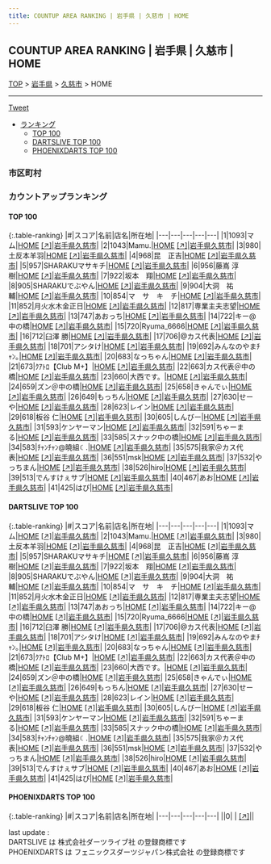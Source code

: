 ```yaml
---
title: COUNTUP AREA RANKING | 岩手県 | 久慈市 | HOME
---
```

## COUNTUP AREA RANKING | 岩手県 | 久慈市 | HOME

[TOP](/darts/rank/) > [岩手県](/darts/rank/岩手県/) > [久慈市](/darts/rank/岩手県/久慈市/) > HOME

___

<a href="https://twitter.com/share?ref_src=twsrc%5Etfw" data-text="COUNTUP AREA RANKING | 岩手県久慈市HOME" class="twitter-share-button" data-hashtags="DARTSLIVE,PHOENIXDARTS,darts,ダーツ" data-show-count="false">Tweet</a>

* [ランキング](#カウントアップランキング)
    * [TOP 100](#top-100)
    * [DARTSLIVE TOP 100](#dartslive-top-100)
    * [PHOENIXDARTS TOP 100](#phoenixdarts-top-100)

### 市区町村

<ul>

</ul>

### カウントアップランキング

#### TOP 100



{:.table-ranking}
|#|スコア|名前|店名|所在地|
|---|---|---|---|---|
|1|1093|<span class="rank-name-dl">マム</span>|<a href="/darts/rank/shops/8fc5ff0ecb03409c58d385ea46352d8f.html">HOME</a> <a href="https://search.dartslive.com/jp/shop/8fc5ff0ecb03409c58d385ea46352d8f">[↗]</a>|<a href="/darts/rank/岩手県/久慈市">岩手県久慈市</a>|
|2|1043|<span class="rank-name-dl">Mamu.</span>|<a href="/darts/rank/shops/8fc5ff0ecb03409c58d385ea46352d8f.html">HOME</a> <a href="https://search.dartslive.com/jp/shop/8fc5ff0ecb03409c58d385ea46352d8f">[↗]</a>|<a href="/darts/rank/岩手県/久慈市">岩手県久慈市</a>|
|3|980|<span class="rank-name-dl">土反本羊羽</span>|<a href="/darts/rank/shops/8fc5ff0ecb03409c58d385ea46352d8f.html">HOME</a> <a href="https://search.dartslive.com/jp/shop/8fc5ff0ecb03409c58d385ea46352d8f">[↗]</a>|<a href="/darts/rank/岩手県/久慈市">岩手県久慈市</a>|
|4|968|<span class="rank-name-dl">昆　正吉</span>|<a href="/darts/rank/shops/8fc5ff0ecb03409c58d385ea46352d8f.html">HOME</a> <a href="https://search.dartslive.com/jp/shop/8fc5ff0ecb03409c58d385ea46352d8f">[↗]</a>|<a href="/darts/rank/岩手県/久慈市">岩手県久慈市</a>|
|5|957|<span class="rank-name-dl">SHARAKUマサキチ</span>|<a href="/darts/rank/shops/8fc5ff0ecb03409c58d385ea46352d8f.html">HOME</a> <a href="https://search.dartslive.com/jp/shop/8fc5ff0ecb03409c58d385ea46352d8f">[↗]</a>|<a href="/darts/rank/岩手県/久慈市">岩手県久慈市</a>|
|6|956|<span class="rank-name-dl">藤嶌 淳樹</span>|<a href="/darts/rank/shops/8fc5ff0ecb03409c58d385ea46352d8f.html">HOME</a> <a href="https://search.dartslive.com/jp/shop/8fc5ff0ecb03409c58d385ea46352d8f">[↗]</a>|<a href="/darts/rank/岩手県/久慈市">岩手県久慈市</a>|
|7|922|<span class="rank-name-dl">坂本　翔</span>|<a href="/darts/rank/shops/8fc5ff0ecb03409c58d385ea46352d8f.html">HOME</a> <a href="https://search.dartslive.com/jp/shop/8fc5ff0ecb03409c58d385ea46352d8f">[↗]</a>|<a href="/darts/rank/岩手県/久慈市">岩手県久慈市</a>|
|8|905|<span class="rank-name-dl">SHARAKUでぶやん</span>|<a href="/darts/rank/shops/8fc5ff0ecb03409c58d385ea46352d8f.html">HOME</a> <a href="https://search.dartslive.com/jp/shop/8fc5ff0ecb03409c58d385ea46352d8f">[↗]</a>|<a href="/darts/rank/岩手県/久慈市">岩手県久慈市</a>|
|9|904|<span class="rank-name-dl">大洞　祐輔</span>|<a href="/darts/rank/shops/8fc5ff0ecb03409c58d385ea46352d8f.html">HOME</a> <a href="https://search.dartslive.com/jp/shop/8fc5ff0ecb03409c58d385ea46352d8f">[↗]</a>|<a href="/darts/rank/岩手県/久慈市">岩手県久慈市</a>|
|10|854|<span class="rank-name-dl">マ　サ　キ　チ</span>|<a href="/darts/rank/shops/8fc5ff0ecb03409c58d385ea46352d8f.html">HOME</a> <a href="https://search.dartslive.com/jp/shop/8fc5ff0ecb03409c58d385ea46352d8f">[↗]</a>|<a href="/darts/rank/岩手県/久慈市">岩手県久慈市</a>|
|11|852|<span class="rank-name-dl">月火水木金正日</span>|<a href="/darts/rank/shops/8fc5ff0ecb03409c58d385ea46352d8f.html">HOME</a> <a href="https://search.dartslive.com/jp/shop/8fc5ff0ecb03409c58d385ea46352d8f">[↗]</a>|<a href="/darts/rank/岩手県/久慈市">岩手県久慈市</a>|
|12|817|<span class="rank-name-dl">専業主夫志望</span>|<a href="/darts/rank/shops/8fc5ff0ecb03409c58d385ea46352d8f.html">HOME</a> <a href="https://search.dartslive.com/jp/shop/8fc5ff0ecb03409c58d385ea46352d8f">[↗]</a>|<a href="/darts/rank/岩手県/久慈市">岩手県久慈市</a>|
|13|747|<span class="rank-name-dl">あおっち</span>|<a href="/darts/rank/shops/8fc5ff0ecb03409c58d385ea46352d8f.html">HOME</a> <a href="https://search.dartslive.com/jp/shop/8fc5ff0ecb03409c58d385ea46352d8f">[↗]</a>|<a href="/darts/rank/岩手県/久慈市">岩手県久慈市</a>|
|14|722|<span class="rank-name-dl">キー@中の橋</span>|<a href="/darts/rank/shops/8fc5ff0ecb03409c58d385ea46352d8f.html">HOME</a> <a href="https://search.dartslive.com/jp/shop/8fc5ff0ecb03409c58d385ea46352d8f">[↗]</a>|<a href="/darts/rank/岩手県/久慈市">岩手県久慈市</a>|
|15|720|<span class="rank-name-dl">Ryuma_6666</span>|<a href="/darts/rank/shops/8fc5ff0ecb03409c58d385ea46352d8f.html">HOME</a> <a href="https://search.dartslive.com/jp/shop/8fc5ff0ecb03409c58d385ea46352d8f">[↗]</a>|<a href="/darts/rank/岩手県/久慈市">岩手県久慈市</a>|
|16|712|<span class="rank-name-dl">臼澤 勝</span>|<a href="/darts/rank/shops/8fc5ff0ecb03409c58d385ea46352d8f.html">HOME</a> <a href="https://search.dartslive.com/jp/shop/8fc5ff0ecb03409c58d385ea46352d8f">[↗]</a>|<a href="/darts/rank/岩手県/久慈市">岩手県久慈市</a>|
|17|706|<span class="rank-name-dl">@カス代表</span>|<a href="/darts/rank/shops/8fc5ff0ecb03409c58d385ea46352d8f.html">HOME</a> <a href="https://search.dartslive.com/jp/shop/8fc5ff0ecb03409c58d385ea46352d8f">[↗]</a>|<a href="/darts/rank/岩手県/久慈市">岩手県久慈市</a>|
|18|701|<span class="rank-name-dl">アシタけ</span>|<a href="/darts/rank/shops/8fc5ff0ecb03409c58d385ea46352d8f.html">HOME</a> <a href="https://search.dartslive.com/jp/shop/8fc5ff0ecb03409c58d385ea46352d8f">[↗]</a>|<a href="/darts/rank/岩手県/久慈市">岩手県久慈市</a>|
|19|692|<span class="rank-name-dl">みんなのやまﾁｬﾝ｡</span>|<a href="/darts/rank/shops/8fc5ff0ecb03409c58d385ea46352d8f.html">HOME</a> <a href="https://search.dartslive.com/jp/shop/8fc5ff0ecb03409c58d385ea46352d8f">[↗]</a>|<a href="/darts/rank/岩手県/久慈市">岩手県久慈市</a>|
|20|683|<span class="rank-name-dl">なっちゃん</span>|<a href="/darts/rank/shops/8fc5ff0ecb03409c58d385ea46352d8f.html">HOME</a> <a href="https://search.dartslive.com/jp/shop/8fc5ff0ecb03409c58d385ea46352d8f">[↗]</a>|<a href="/darts/rank/岩手県/久慈市">岩手県久慈市</a>|
|21|673|<span class="rank-name-dl">ｸｱﾄﾛ【Club M+】</span>|<a href="/darts/rank/shops/8fc5ff0ecb03409c58d385ea46352d8f.html">HOME</a> <a href="https://search.dartslive.com/jp/shop/8fc5ff0ecb03409c58d385ea46352d8f">[↗]</a>|<a href="/darts/rank/岩手県/久慈市">岩手県久慈市</a>|
|22|663|<span class="rank-name-dl">カス代表＠中の橋</span>|<a href="/darts/rank/shops/8fc5ff0ecb03409c58d385ea46352d8f.html">HOME</a> <a href="https://search.dartslive.com/jp/shop/8fc5ff0ecb03409c58d385ea46352d8f">[↗]</a>|<a href="/darts/rank/岩手県/久慈市">岩手県久慈市</a>|
|23|660|<span class="rank-name-dl">大西です。</span>|<a href="/darts/rank/shops/8fc5ff0ecb03409c58d385ea46352d8f.html">HOME</a> <a href="https://search.dartslive.com/jp/shop/8fc5ff0ecb03409c58d385ea46352d8f">[↗]</a>|<a href="/darts/rank/岩手県/久慈市">岩手県久慈市</a>|
|24|659|<span class="rank-name-dl">ズン＠中の橋</span>|<a href="/darts/rank/shops/8fc5ff0ecb03409c58d385ea46352d8f.html">HOME</a> <a href="https://search.dartslive.com/jp/shop/8fc5ff0ecb03409c58d385ea46352d8f">[↗]</a>|<a href="/darts/rank/岩手県/久慈市">岩手県久慈市</a>|
|25|658|<span class="rank-name-dl">きゃんでぃ</span>|<a href="/darts/rank/shops/8fc5ff0ecb03409c58d385ea46352d8f.html">HOME</a> <a href="https://search.dartslive.com/jp/shop/8fc5ff0ecb03409c58d385ea46352d8f">[↗]</a>|<a href="/darts/rank/岩手県/久慈市">岩手県久慈市</a>|
|26|649|<span class="rank-name-dl">もっちん</span>|<a href="/darts/rank/shops/8fc5ff0ecb03409c58d385ea46352d8f.html">HOME</a> <a href="https://search.dartslive.com/jp/shop/8fc5ff0ecb03409c58d385ea46352d8f">[↗]</a>|<a href="/darts/rank/岩手県/久慈市">岩手県久慈市</a>|
|27|630|<span class="rank-name-dl">せーや</span>|<a href="/darts/rank/shops/8fc5ff0ecb03409c58d385ea46352d8f.html">HOME</a> <a href="https://search.dartslive.com/jp/shop/8fc5ff0ecb03409c58d385ea46352d8f">[↗]</a>|<a href="/darts/rank/岩手県/久慈市">岩手県久慈市</a>|
|28|623|<span class="rank-name-dl">レイン</span>|<a href="/darts/rank/shops/8fc5ff0ecb03409c58d385ea46352d8f.html">HOME</a> <a href="https://search.dartslive.com/jp/shop/8fc5ff0ecb03409c58d385ea46352d8f">[↗]</a>|<a href="/darts/rank/岩手県/久慈市">岩手県久慈市</a>|
|29|618|<span class="rank-name-dl">板谷 仁</span>|<a href="/darts/rank/shops/8fc5ff0ecb03409c58d385ea46352d8f.html">HOME</a> <a href="https://search.dartslive.com/jp/shop/8fc5ff0ecb03409c58d385ea46352d8f">[↗]</a>|<a href="/darts/rank/岩手県/久慈市">岩手県久慈市</a>|
|30|605|<span class="rank-name-dl">しんびー</span>|<a href="/darts/rank/shops/8fc5ff0ecb03409c58d385ea46352d8f.html">HOME</a> <a href="https://search.dartslive.com/jp/shop/8fc5ff0ecb03409c58d385ea46352d8f">[↗]</a>|<a href="/darts/rank/岩手県/久慈市">岩手県久慈市</a>|
|31|593|<span class="rank-name-dl">ケンヤーマン</span>|<a href="/darts/rank/shops/8fc5ff0ecb03409c58d385ea46352d8f.html">HOME</a> <a href="https://search.dartslive.com/jp/shop/8fc5ff0ecb03409c58d385ea46352d8f">[↗]</a>|<a href="/darts/rank/岩手県/久慈市">岩手県久慈市</a>|
|32|591|<span class="rank-name-dl">ちゃーまる</span>|<a href="/darts/rank/shops/8fc5ff0ecb03409c58d385ea46352d8f.html">HOME</a> <a href="https://search.dartslive.com/jp/shop/8fc5ff0ecb03409c58d385ea46352d8f">[↗]</a>|<a href="/darts/rank/岩手県/久慈市">岩手県久慈市</a>|
|33|585|<span class="rank-name-dl">スナック中の橋</span>|<a href="/darts/rank/shops/8fc5ff0ecb03409c58d385ea46352d8f.html">HOME</a> <a href="https://search.dartslive.com/jp/shop/8fc5ff0ecb03409c58d385ea46352d8f">[↗]</a>|<a href="/darts/rank/岩手県/久慈市">岩手県久慈市</a>|
|34|583|<span class="rank-name-dl">ﾁｬﾝﾁｬﾝ@曉組☾.</span>|<a href="/darts/rank/shops/8fc5ff0ecb03409c58d385ea46352d8f.html">HOME</a> <a href="https://search.dartslive.com/jp/shop/8fc5ff0ecb03409c58d385ea46352d8f">[↗]</a>|<a href="/darts/rank/岩手県/久慈市">岩手県久慈市</a>|
|35|575|<span class="rank-name-dl">我家＠カス代表</span>|<a href="/darts/rank/shops/8fc5ff0ecb03409c58d385ea46352d8f.html">HOME</a> <a href="https://search.dartslive.com/jp/shop/8fc5ff0ecb03409c58d385ea46352d8f">[↗]</a>|<a href="/darts/rank/岩手県/久慈市">岩手県久慈市</a>|
|36|551|<span class="rank-name-dl">msk</span>|<a href="/darts/rank/shops/8fc5ff0ecb03409c58d385ea46352d8f.html">HOME</a> <a href="https://search.dartslive.com/jp/shop/8fc5ff0ecb03409c58d385ea46352d8f">[↗]</a>|<a href="/darts/rank/岩手県/久慈市">岩手県久慈市</a>|
|37|532|<span class="rank-name-dl">やっちまん</span>|<a href="/darts/rank/shops/8fc5ff0ecb03409c58d385ea46352d8f.html">HOME</a> <a href="https://search.dartslive.com/jp/shop/8fc5ff0ecb03409c58d385ea46352d8f">[↗]</a>|<a href="/darts/rank/岩手県/久慈市">岩手県久慈市</a>|
|38|526|<span class="rank-name-dl">hiro</span>|<a href="/darts/rank/shops/8fc5ff0ecb03409c58d385ea46352d8f.html">HOME</a> <a href="https://search.dartslive.com/jp/shop/8fc5ff0ecb03409c58d385ea46352d8f">[↗]</a>|<a href="/darts/rank/岩手県/久慈市">岩手県久慈市</a>|
|39|513|<span class="rank-name-dl">でんすけぇサブ</span>|<a href="/darts/rank/shops/8fc5ff0ecb03409c58d385ea46352d8f.html">HOME</a> <a href="https://search.dartslive.com/jp/shop/8fc5ff0ecb03409c58d385ea46352d8f">[↗]</a>|<a href="/darts/rank/岩手県/久慈市">岩手県久慈市</a>|
|40|467|<span class="rank-name-dl">あお</span>|<a href="/darts/rank/shops/8fc5ff0ecb03409c58d385ea46352d8f.html">HOME</a> <a href="https://search.dartslive.com/jp/shop/8fc5ff0ecb03409c58d385ea46352d8f">[↗]</a>|<a href="/darts/rank/岩手県/久慈市">岩手県久慈市</a>|
|41|425|<span class="rank-name-dl">はぴ</span>|<a href="/darts/rank/shops/8fc5ff0ecb03409c58d385ea46352d8f.html">HOME</a> <a href="https://search.dartslive.com/jp/shop/8fc5ff0ecb03409c58d385ea46352d8f">[↗]</a>|<a href="/darts/rank/岩手県/久慈市">岩手県久慈市</a>|


#### DARTSLIVE TOP 100



{:.table-ranking}
|#|スコア|名前|店名|所在地|
|---|---|---|---|---|
|1|1093|<span class="rank-name-dl">マム</span>|<a href="/darts/rank/shops/8fc5ff0ecb03409c58d385ea46352d8f.html">HOME</a> <a href="https://search.dartslive.com/jp/shop/8fc5ff0ecb03409c58d385ea46352d8f">[↗]</a>|<a href="/darts/rank/岩手県/久慈市">岩手県久慈市</a>|
|2|1043|<span class="rank-name-dl">Mamu.</span>|<a href="/darts/rank/shops/8fc5ff0ecb03409c58d385ea46352d8f.html">HOME</a> <a href="https://search.dartslive.com/jp/shop/8fc5ff0ecb03409c58d385ea46352d8f">[↗]</a>|<a href="/darts/rank/岩手県/久慈市">岩手県久慈市</a>|
|3|980|<span class="rank-name-dl">土反本羊羽</span>|<a href="/darts/rank/shops/8fc5ff0ecb03409c58d385ea46352d8f.html">HOME</a> <a href="https://search.dartslive.com/jp/shop/8fc5ff0ecb03409c58d385ea46352d8f">[↗]</a>|<a href="/darts/rank/岩手県/久慈市">岩手県久慈市</a>|
|4|968|<span class="rank-name-dl">昆　正吉</span>|<a href="/darts/rank/shops/8fc5ff0ecb03409c58d385ea46352d8f.html">HOME</a> <a href="https://search.dartslive.com/jp/shop/8fc5ff0ecb03409c58d385ea46352d8f">[↗]</a>|<a href="/darts/rank/岩手県/久慈市">岩手県久慈市</a>|
|5|957|<span class="rank-name-dl">SHARAKUマサキチ</span>|<a href="/darts/rank/shops/8fc5ff0ecb03409c58d385ea46352d8f.html">HOME</a> <a href="https://search.dartslive.com/jp/shop/8fc5ff0ecb03409c58d385ea46352d8f">[↗]</a>|<a href="/darts/rank/岩手県/久慈市">岩手県久慈市</a>|
|6|956|<span class="rank-name-dl">藤嶌 淳樹</span>|<a href="/darts/rank/shops/8fc5ff0ecb03409c58d385ea46352d8f.html">HOME</a> <a href="https://search.dartslive.com/jp/shop/8fc5ff0ecb03409c58d385ea46352d8f">[↗]</a>|<a href="/darts/rank/岩手県/久慈市">岩手県久慈市</a>|
|7|922|<span class="rank-name-dl">坂本　翔</span>|<a href="/darts/rank/shops/8fc5ff0ecb03409c58d385ea46352d8f.html">HOME</a> <a href="https://search.dartslive.com/jp/shop/8fc5ff0ecb03409c58d385ea46352d8f">[↗]</a>|<a href="/darts/rank/岩手県/久慈市">岩手県久慈市</a>|
|8|905|<span class="rank-name-dl">SHARAKUでぶやん</span>|<a href="/darts/rank/shops/8fc5ff0ecb03409c58d385ea46352d8f.html">HOME</a> <a href="https://search.dartslive.com/jp/shop/8fc5ff0ecb03409c58d385ea46352d8f">[↗]</a>|<a href="/darts/rank/岩手県/久慈市">岩手県久慈市</a>|
|9|904|<span class="rank-name-dl">大洞　祐輔</span>|<a href="/darts/rank/shops/8fc5ff0ecb03409c58d385ea46352d8f.html">HOME</a> <a href="https://search.dartslive.com/jp/shop/8fc5ff0ecb03409c58d385ea46352d8f">[↗]</a>|<a href="/darts/rank/岩手県/久慈市">岩手県久慈市</a>|
|10|854|<span class="rank-name-dl">マ　サ　キ　チ</span>|<a href="/darts/rank/shops/8fc5ff0ecb03409c58d385ea46352d8f.html">HOME</a> <a href="https://search.dartslive.com/jp/shop/8fc5ff0ecb03409c58d385ea46352d8f">[↗]</a>|<a href="/darts/rank/岩手県/久慈市">岩手県久慈市</a>|
|11|852|<span class="rank-name-dl">月火水木金正日</span>|<a href="/darts/rank/shops/8fc5ff0ecb03409c58d385ea46352d8f.html">HOME</a> <a href="https://search.dartslive.com/jp/shop/8fc5ff0ecb03409c58d385ea46352d8f">[↗]</a>|<a href="/darts/rank/岩手県/久慈市">岩手県久慈市</a>|
|12|817|<span class="rank-name-dl">専業主夫志望</span>|<a href="/darts/rank/shops/8fc5ff0ecb03409c58d385ea46352d8f.html">HOME</a> <a href="https://search.dartslive.com/jp/shop/8fc5ff0ecb03409c58d385ea46352d8f">[↗]</a>|<a href="/darts/rank/岩手県/久慈市">岩手県久慈市</a>|
|13|747|<span class="rank-name-dl">あおっち</span>|<a href="/darts/rank/shops/8fc5ff0ecb03409c58d385ea46352d8f.html">HOME</a> <a href="https://search.dartslive.com/jp/shop/8fc5ff0ecb03409c58d385ea46352d8f">[↗]</a>|<a href="/darts/rank/岩手県/久慈市">岩手県久慈市</a>|
|14|722|<span class="rank-name-dl">キー@中の橋</span>|<a href="/darts/rank/shops/8fc5ff0ecb03409c58d385ea46352d8f.html">HOME</a> <a href="https://search.dartslive.com/jp/shop/8fc5ff0ecb03409c58d385ea46352d8f">[↗]</a>|<a href="/darts/rank/岩手県/久慈市">岩手県久慈市</a>|
|15|720|<span class="rank-name-dl">Ryuma_6666</span>|<a href="/darts/rank/shops/8fc5ff0ecb03409c58d385ea46352d8f.html">HOME</a> <a href="https://search.dartslive.com/jp/shop/8fc5ff0ecb03409c58d385ea46352d8f">[↗]</a>|<a href="/darts/rank/岩手県/久慈市">岩手県久慈市</a>|
|16|712|<span class="rank-name-dl">臼澤 勝</span>|<a href="/darts/rank/shops/8fc5ff0ecb03409c58d385ea46352d8f.html">HOME</a> <a href="https://search.dartslive.com/jp/shop/8fc5ff0ecb03409c58d385ea46352d8f">[↗]</a>|<a href="/darts/rank/岩手県/久慈市">岩手県久慈市</a>|
|17|706|<span class="rank-name-dl">@カス代表</span>|<a href="/darts/rank/shops/8fc5ff0ecb03409c58d385ea46352d8f.html">HOME</a> <a href="https://search.dartslive.com/jp/shop/8fc5ff0ecb03409c58d385ea46352d8f">[↗]</a>|<a href="/darts/rank/岩手県/久慈市">岩手県久慈市</a>|
|18|701|<span class="rank-name-dl">アシタけ</span>|<a href="/darts/rank/shops/8fc5ff0ecb03409c58d385ea46352d8f.html">HOME</a> <a href="https://search.dartslive.com/jp/shop/8fc5ff0ecb03409c58d385ea46352d8f">[↗]</a>|<a href="/darts/rank/岩手県/久慈市">岩手県久慈市</a>|
|19|692|<span class="rank-name-dl">みんなのやまﾁｬﾝ｡</span>|<a href="/darts/rank/shops/8fc5ff0ecb03409c58d385ea46352d8f.html">HOME</a> <a href="https://search.dartslive.com/jp/shop/8fc5ff0ecb03409c58d385ea46352d8f">[↗]</a>|<a href="/darts/rank/岩手県/久慈市">岩手県久慈市</a>|
|20|683|<span class="rank-name-dl">なっちゃん</span>|<a href="/darts/rank/shops/8fc5ff0ecb03409c58d385ea46352d8f.html">HOME</a> <a href="https://search.dartslive.com/jp/shop/8fc5ff0ecb03409c58d385ea46352d8f">[↗]</a>|<a href="/darts/rank/岩手県/久慈市">岩手県久慈市</a>|
|21|673|<span class="rank-name-dl">ｸｱﾄﾛ【Club M+】</span>|<a href="/darts/rank/shops/8fc5ff0ecb03409c58d385ea46352d8f.html">HOME</a> <a href="https://search.dartslive.com/jp/shop/8fc5ff0ecb03409c58d385ea46352d8f">[↗]</a>|<a href="/darts/rank/岩手県/久慈市">岩手県久慈市</a>|
|22|663|<span class="rank-name-dl">カス代表＠中の橋</span>|<a href="/darts/rank/shops/8fc5ff0ecb03409c58d385ea46352d8f.html">HOME</a> <a href="https://search.dartslive.com/jp/shop/8fc5ff0ecb03409c58d385ea46352d8f">[↗]</a>|<a href="/darts/rank/岩手県/久慈市">岩手県久慈市</a>|
|23|660|<span class="rank-name-dl">大西です。</span>|<a href="/darts/rank/shops/8fc5ff0ecb03409c58d385ea46352d8f.html">HOME</a> <a href="https://search.dartslive.com/jp/shop/8fc5ff0ecb03409c58d385ea46352d8f">[↗]</a>|<a href="/darts/rank/岩手県/久慈市">岩手県久慈市</a>|
|24|659|<span class="rank-name-dl">ズン＠中の橋</span>|<a href="/darts/rank/shops/8fc5ff0ecb03409c58d385ea46352d8f.html">HOME</a> <a href="https://search.dartslive.com/jp/shop/8fc5ff0ecb03409c58d385ea46352d8f">[↗]</a>|<a href="/darts/rank/岩手県/久慈市">岩手県久慈市</a>|
|25|658|<span class="rank-name-dl">きゃんでぃ</span>|<a href="/darts/rank/shops/8fc5ff0ecb03409c58d385ea46352d8f.html">HOME</a> <a href="https://search.dartslive.com/jp/shop/8fc5ff0ecb03409c58d385ea46352d8f">[↗]</a>|<a href="/darts/rank/岩手県/久慈市">岩手県久慈市</a>|
|26|649|<span class="rank-name-dl">もっちん</span>|<a href="/darts/rank/shops/8fc5ff0ecb03409c58d385ea46352d8f.html">HOME</a> <a href="https://search.dartslive.com/jp/shop/8fc5ff0ecb03409c58d385ea46352d8f">[↗]</a>|<a href="/darts/rank/岩手県/久慈市">岩手県久慈市</a>|
|27|630|<span class="rank-name-dl">せーや</span>|<a href="/darts/rank/shops/8fc5ff0ecb03409c58d385ea46352d8f.html">HOME</a> <a href="https://search.dartslive.com/jp/shop/8fc5ff0ecb03409c58d385ea46352d8f">[↗]</a>|<a href="/darts/rank/岩手県/久慈市">岩手県久慈市</a>|
|28|623|<span class="rank-name-dl">レイン</span>|<a href="/darts/rank/shops/8fc5ff0ecb03409c58d385ea46352d8f.html">HOME</a> <a href="https://search.dartslive.com/jp/shop/8fc5ff0ecb03409c58d385ea46352d8f">[↗]</a>|<a href="/darts/rank/岩手県/久慈市">岩手県久慈市</a>|
|29|618|<span class="rank-name-dl">板谷 仁</span>|<a href="/darts/rank/shops/8fc5ff0ecb03409c58d385ea46352d8f.html">HOME</a> <a href="https://search.dartslive.com/jp/shop/8fc5ff0ecb03409c58d385ea46352d8f">[↗]</a>|<a href="/darts/rank/岩手県/久慈市">岩手県久慈市</a>|
|30|605|<span class="rank-name-dl">しんびー</span>|<a href="/darts/rank/shops/8fc5ff0ecb03409c58d385ea46352d8f.html">HOME</a> <a href="https://search.dartslive.com/jp/shop/8fc5ff0ecb03409c58d385ea46352d8f">[↗]</a>|<a href="/darts/rank/岩手県/久慈市">岩手県久慈市</a>|
|31|593|<span class="rank-name-dl">ケンヤーマン</span>|<a href="/darts/rank/shops/8fc5ff0ecb03409c58d385ea46352d8f.html">HOME</a> <a href="https://search.dartslive.com/jp/shop/8fc5ff0ecb03409c58d385ea46352d8f">[↗]</a>|<a href="/darts/rank/岩手県/久慈市">岩手県久慈市</a>|
|32|591|<span class="rank-name-dl">ちゃーまる</span>|<a href="/darts/rank/shops/8fc5ff0ecb03409c58d385ea46352d8f.html">HOME</a> <a href="https://search.dartslive.com/jp/shop/8fc5ff0ecb03409c58d385ea46352d8f">[↗]</a>|<a href="/darts/rank/岩手県/久慈市">岩手県久慈市</a>|
|33|585|<span class="rank-name-dl">スナック中の橋</span>|<a href="/darts/rank/shops/8fc5ff0ecb03409c58d385ea46352d8f.html">HOME</a> <a href="https://search.dartslive.com/jp/shop/8fc5ff0ecb03409c58d385ea46352d8f">[↗]</a>|<a href="/darts/rank/岩手県/久慈市">岩手県久慈市</a>|
|34|583|<span class="rank-name-dl">ﾁｬﾝﾁｬﾝ@曉組☾.</span>|<a href="/darts/rank/shops/8fc5ff0ecb03409c58d385ea46352d8f.html">HOME</a> <a href="https://search.dartslive.com/jp/shop/8fc5ff0ecb03409c58d385ea46352d8f">[↗]</a>|<a href="/darts/rank/岩手県/久慈市">岩手県久慈市</a>|
|35|575|<span class="rank-name-dl">我家＠カス代表</span>|<a href="/darts/rank/shops/8fc5ff0ecb03409c58d385ea46352d8f.html">HOME</a> <a href="https://search.dartslive.com/jp/shop/8fc5ff0ecb03409c58d385ea46352d8f">[↗]</a>|<a href="/darts/rank/岩手県/久慈市">岩手県久慈市</a>|
|36|551|<span class="rank-name-dl">msk</span>|<a href="/darts/rank/shops/8fc5ff0ecb03409c58d385ea46352d8f.html">HOME</a> <a href="https://search.dartslive.com/jp/shop/8fc5ff0ecb03409c58d385ea46352d8f">[↗]</a>|<a href="/darts/rank/岩手県/久慈市">岩手県久慈市</a>|
|37|532|<span class="rank-name-dl">やっちまん</span>|<a href="/darts/rank/shops/8fc5ff0ecb03409c58d385ea46352d8f.html">HOME</a> <a href="https://search.dartslive.com/jp/shop/8fc5ff0ecb03409c58d385ea46352d8f">[↗]</a>|<a href="/darts/rank/岩手県/久慈市">岩手県久慈市</a>|
|38|526|<span class="rank-name-dl">hiro</span>|<a href="/darts/rank/shops/8fc5ff0ecb03409c58d385ea46352d8f.html">HOME</a> <a href="https://search.dartslive.com/jp/shop/8fc5ff0ecb03409c58d385ea46352d8f">[↗]</a>|<a href="/darts/rank/岩手県/久慈市">岩手県久慈市</a>|
|39|513|<span class="rank-name-dl">でんすけぇサブ</span>|<a href="/darts/rank/shops/8fc5ff0ecb03409c58d385ea46352d8f.html">HOME</a> <a href="https://search.dartslive.com/jp/shop/8fc5ff0ecb03409c58d385ea46352d8f">[↗]</a>|<a href="/darts/rank/岩手県/久慈市">岩手県久慈市</a>|
|40|467|<span class="rank-name-dl">あお</span>|<a href="/darts/rank/shops/8fc5ff0ecb03409c58d385ea46352d8f.html">HOME</a> <a href="https://search.dartslive.com/jp/shop/8fc5ff0ecb03409c58d385ea46352d8f">[↗]</a>|<a href="/darts/rank/岩手県/久慈市">岩手県久慈市</a>|
|41|425|<span class="rank-name-dl">はぴ</span>|<a href="/darts/rank/shops/8fc5ff0ecb03409c58d385ea46352d8f.html">HOME</a> <a href="https://search.dartslive.com/jp/shop/8fc5ff0ecb03409c58d385ea46352d8f">[↗]</a>|<a href="/darts/rank/岩手県/久慈市">岩手県久慈市</a>|


#### PHOENIXDARTS TOP 100



{:.table-ranking}
|#|スコア|名前|店名|所在地|
|---|---|---|---|---|
||0|<span class="rank-name-dl"> </span>|<a href="/darts/rank/shops/.html"></a> <a href="">[↗]</a>|<a href="/darts/rank//"></a>|


<div class="footer border-top border-gray-light mt-5 pt-3 text-right text-gray">
    last update : <span style="font-weight: italic" id="foot_last_modified"></span><br />
    DARTSLIVE は 株式会社ダーツライブ社 の登録商標です<br />
    PHOENIXDARTS は フェニックスダーツジャパン株式会社 の登録商標です<br />
</div>

<script src="https://cdnjs.cloudflare.com/ajax/libs/jquery.tablesorter/2.31.3/js/jquery.tablesorter.min.js" integrity="sha512-qzgd5cYSZcosqpzpn7zF2ZId8f/8CHmFKZ8j7mU4OUXTNRd5g+ZHBPsgKEwoqxCtdQvExE5LprwwPAgoicguNg==" crossorigin="anonymous" referrerpolicy="no-referrer"></script>
<link rel="stylesheet" href="https://cdnjs.cloudflare.com/ajax/libs/jquery.tablesorter/2.31.3/css/theme.default.min.css" integrity="sha512-wghhOJkjQX0Lh3NSWvNKeZ0ZpNn+SPVXX1Qyc9OCaogADktxrBiBdKGDoqVUOyhStvMBmJQ8ZdMHiR3wuEq8+w==" crossorigin="anonymous" referrerpolicy="no-referrer" />
<script>
$(function() {
    $(".table-ranking").tablesorter({sortList:[[0, 0]]});
    $("#foot_last_modified").text(formatDate(new Date(document.lastModified), 'yyyy-MM-dd HH:mm:ss'));
});
</script>

<script async src="https://platform.twitter.com/widgets.js" charset="utf-8"></script>